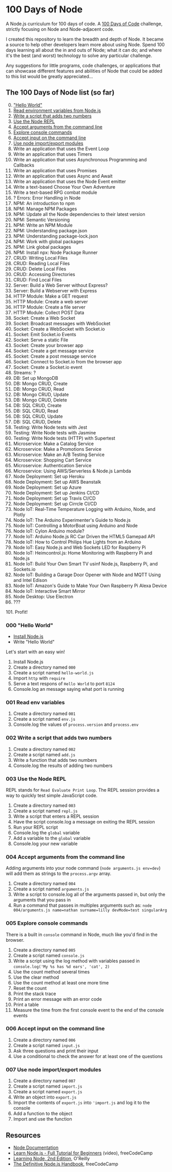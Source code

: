 # 100 Days of Node
A Node.js curriculum for 100 days of code. A [100 Days of Code](https://www.100daysofcode.com/) challenge, strictly focusing on Node and Node-adjacent code.

I created this repository to learn the breadth and depth of Node. It became a source to help other developers learn more about using Node. Spend 100 days learning all about the in and outs of Node; what it can do; and where it's the best (and worst) technology to solve any particular challenge.

Any suggestions for little programs, code challenges, or applications that can showcase different features and abilities of Node that could be added to this list would be greatly appreciated...

## The 100 Days of Node list (so far)
<!-- 
## Topics that I don't know how to work into a small application or code challenges, yet:
- Using Node Locally (Name some additional reasons to use Node locally)
- Asynchronous Patterns
- Advanced Streams
- HTTP Streams
- ???
-->
0. ["Hello World"](#000-hello-world)
1. [Read environment variables from Node.js](#001-read-env-variables)
1. [Write a script that adds two numbers](#002-write-a-script-that-adds-two-numbers)
1. [Use the Node REPL](#003-use-the-node-repl)
1. [Accept arguments from the command line](#004-accept-arguments-from-the-command-line)
1. [Explore console commands](#005-explore-console-commands)
1. [Accept input on the command line](#006-accept-input-on-the-command-line)
1. [Use node import/export modules](#007-use-node-import-export-modules)
1. Write an application that uses the Event Loop
1. Write an application that uses Timers
1. Write an application that uses Asynchronous Programming and Callbacks
1. Write an application that uses Promises
1. Write an application that uses Async and Await
1. Write an application that uses the Node Event emitter
1. Write a text-based Choose Your Own Adventure
1. Write a text-based RPG combat module
1. ? Errors: Error Handling in Node
1. NPM: An introduction to npm
1. NPM: Manage NPM Packages
1. NPM: Update all the Node dependencies to their latest version
1. NPM: Semantic Versioning
1. NPM: Write an NPM Module
1. NPM: Understanding package.json
1. NPM: Understanding package-lock.json
1. NPM: Work with global packages
1. NPM: Link global packages
1. NPM: Install npx: Node Package Runner
1. CRUD: Writing Local Files
1. CRUD: Reading Local Files
1. CRUD: Delete Local Files
1. CRUD: Accessing Directories
1. CRUD: Find Local Files
1. Server: Build a Web Server without Express?
1. Server: Build a Webserver with Express
1. HTTP Module: Make a GET request
1. HTTP Module: Create a web server
1. HTTP Module: Create a file server
1. HTTP Module: Collect POST Data
1. Socket: Create a Web Socket
1. Socket: Broadcast messages with WebSocket
1. Socket: Create a WebSocket with Socket.io
1. Socket: Emit Socket.io Events
1. Socket: Serve a static File
1. Socket: Create your browser app
1. Socket: Create a get message service
1. Socket: Create a post message service
1. Socket: Connect to Socket.io from the browser app
1. Socket: Create a Socket.io event
1. Streams: ?
1. DB: Set up MongoDB
1. DB: Mongo CRUD, Create
1. DB: Mongo CRUD, Read
1. DB: Mongo CRUD, Update
1. DB: Mongo CRUD, Delete
1. DB: SQL CRUD, Create
1. DB: SQL CRUD, Read
1. DB: SQL CRUD, Update
1. DB: SQL CRUD, Delete
1. Testing: Write Node tests with Jest
1. Testing: Write Node tests with Jasmine
1. Testing: Write Node tests (HTTP) with Supertest
1. Microservice: Make a Catalog Service
1. Microservice: Make a Promotions Service
1. Microservice: Make an A/B Testing Service
1. Microservice: Shopping Cart Service
1. Microservice: Authentication Service
1. Microservice: Using AWS/Serverless & Node.js Lambda
1. Node Deployment: Set up Heroku
1. Node Deployment: Set up AWS Beanstalk
1. Node Deployment: Set up Azure
1. Node Deployment: Set up Jenkins CI/CD
1. Node Deployment: Set up Travis CI/CD
1. Node Deployment: Set up Cirrcle CI/CD
1. Node IoT: Real-Time Temperature Logging with Arduino, Node, and Plotly
1. Node IoT: The Arduino Experimenter's Guide to Node.js
1. Node IoT: Controlling a MotorBoat using Arduino and Node
1. Node IoT: Cylon Arduino module?
1. Node IoT: Arduino Node.js RC Car Driven the HTML5 Gamepad API
1. Node IoT: How to Control Philips Hue Lights from an Arduino
1. Node IoT: Easy Node.js and Web Sockets LED for Raspberry Pi
1. Node IoT: Heimcontrol.js: Home Monitoring with Raspberry Pi and Node.js
1. Node IoT: Build Your Own Smart TV usinf Node.js, Raspberry Pi, and Sockets.io
1. Node IoT: Building a Garage Door Opener with Node and MQTT Using and Intel Edison
1. Node IoT: Amazon's Guide to Make Your Own Raspberry Pi Alexa Device
1. Node IoT: Interactive Smart Mirror
1. Node Desktop: Use Electron
1. ???

101\. Profit!

### 000 "Hello World"
- [Install Node.js](https://nodejs.org/en/download/)
- Write "Hello World"

Let's start with an easy win! 
1. Install Node.js
1. Create a directory named `000`
1. Create a script named `hello-world.js`
1. Import `http` with `require`
1. Serve a text respons of `Hello World` to port `8124`
1. Console.log an message saying what port is running

### 001 Read env variables
1. Create a directory named `001`
1. Create a script named `env.js`
1. Console.log the values of `process.version` and `process.env`

### 002 Write a script that adds two numbers
1. Create a directory named `002`
1. Create a script named `add.js`
1. Write a function that adds two numbers
1. Console.log the results of adding two numbers

### 003 Use the Node REPL
REPL stands for `Read Evaluate Print Loop`. The REPL session provides a way to quickly test simple JavaScript code.

1. Create a directory named `003`
1. Create a script named `repl.js`
1. Write a script that enters a REPL session
1. Have the script console.log a message on exiting the REPL session
1. Run your REPL script
1. Console.log the `global` variable
1. Add a variable to the `global` variable
1. Console.log your new variable

### 004 Accept arguments from the command line
Adding arguments into your node command (`node arguments.js env=dev`) will add them as strings to the `process.argv` array.

1. Create a directory named `004`
1. Create a script named `arguments.js`
1. Write a script to console.log all of the arguments passed in, but only the arguments that you pass in
1. Run a command that passes in multiples arguments such as: `node 004/arguments.js name=nathan surname=lilly devMode=test singularArg`

### 005 Explore console commands
There is a built in `console` command in Node, much like you'd find in the browser.

1. Create a directory named `005`
1. Create a script named `console.js`
1. Write a script using the log method with variables passed in `console.log('My %s has %d ears', 'cat', 2)`
1. Use the count method several times
1. Use the clear method
1. Use the count method at least one more time
1. Reset the count
1. Print the stack trace
1. Print an error message with an error code
1. Print a table
1. Measure the time from the first console event to the end of the console events

### 006 Accept input on the command line
1. Create a directory named `006`
1. Create a script named `input.js`
1. Ask three questions and print their input
1. Use a conditional to check the answer for at least one of the questions

### 007 Use node import/export modules
1. Create a directory named `007`
1. Create a script named `import.js`
1. Create a script named `export.js`
1. Write an object into `export.js`
1. Import the contents of `export.js` into `'import.js` and log it to the console
1. Add a function to the object
1. Import and use the function

## Resources
- [Node Documentation](https://nodejs.org/api/)
- [Learn Node.js - Full Tutorial for Beginners](https://www.youtube.com/watch?v=RLtyhwFtXQA) (video), freeCodeCamp
- [Learning Node, 2nd Edition](https://oreilly.com/library/view/learning-node-2nd/9781491943113/), O'Reilly
- [The Definitive Node.js Handbook](https://www.freecodecamp.org/news/node-js-handbook/), freeCodeCamp
